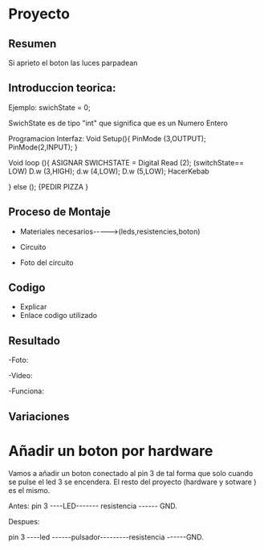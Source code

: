 # Proyecto

## Resumen

Si aprieto el boton las luces parpadean 

## Introduccion teorica:

Ejemplo:
swichState = 0;

SwichState es de tipo "int" 
que significa que es un Numero Entero

Programacion Interfaz:
Void Setup(){
      PinMode (3,OUTPUT);
      PinMode(2,INPUT);
      }
      
Void loop (){ ASIGNAR SWICHSTATE = Digital Read (2);
(switchState== LOW)
 D.w (3,HIGH);
 d.w (4,LOW);
 D.w (5,LOW);
 HacerKebab
 
 }
 else (); 
 {PEDIR PIZZA }
 
 ## Proceso de Montaje
 
  - Materiales necesarios----->(leds,resistencies,boton)
   
  - Circuito
  
  - Foto del circuito

  ## Codigo 
   - Explicar
   - Enlace codigo utilizado 
   ## Resultado 
  -Foto:
  
  -Video:
  
  -Funciona:
  
   ## Variaciones 
   
   # Añadir un boton por hardware 
   
   Vamos a añadir un boton conectado al pin 3 de tal forma que solo cuando se pulse el led 3 se encendera.
   El resto del proyecto (hardware y sotware ) es el mismo.
   
   Antes:
   pin 3 ----LED------- resistencia ------ GND.
   
   Despues:
   
   pin 3 ----led ------pulsador---------resistencia ------GND.
   
   
   
   

